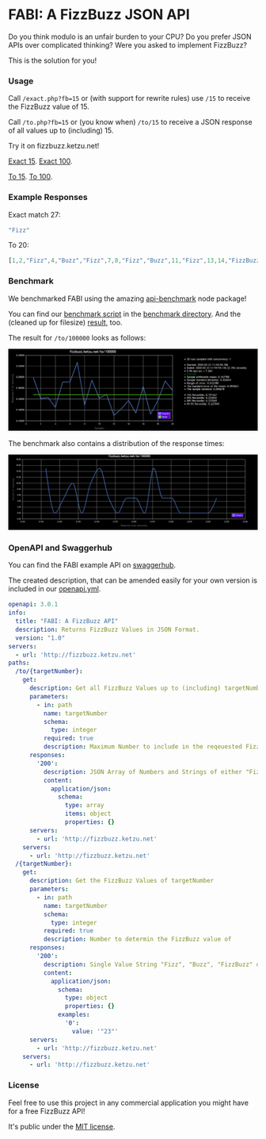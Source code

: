 # FABI: A FizzBuzz JSON API

Do you think modulo is an unfair burden to your CPU?
Do you prefer JSON APIs over complicated thinking?
Were you asked to implement FizzBuzz?

This is the solution for you!

### Usage

Call `/exact.php?fb=15` or (with support for rewrite rules) use `/15` to receive the FizzBuzz value of 15.

Call `/to.php?fb=15` or (you know when) `/to/15` to receive a JSON response of all values up to (including) 15.

Try it on fizzbuzz.ketzu.net!

[Exact 15](http://fizzbuzz.ketzu.net/15). [Exact 100](http://fizzbuzz.ketzu.net/100).

[To 15](http://fizzbuzz.ketzu.net/to/15). [To 100](http://fizzbuzz.ketzu.net/to/100).

### Example Responses

Exact match 27:

```javascript
"Fizz"
```

To 20:

```javascript
[1,2,"Fizz",4,"Buzz","Fizz",7,8,"Fizz","Buzz",11,"Fizz",13,14,"FizzBuzz",16,17,"Fizz",19,"Buzz"]
```

### Benchmark

We benchmarked FABI using the amazing [api-benchmark](https://github.com/matteofigus/api-benchmark) node package!

You can find our [benchmark script](/benchmark/bench.js) in the [benchmark directory](/benchmark).
And the (cleaned up for filesize) [result](/benchmark/benchmarks.html), too.

The result for `/to/100000` looks as follows:

![Benchmark of /to/100000](/benchmark/to100000.png)

The benchmark also contains a distribution of the response times:

![Benchmark of /to/100000 as distribution](/benchmark/to100000dist.png)

### OpenAPI and Swaggerhub

You can find the FABI example API on [swaggerhub](https://app.swaggerhub.com/apis/ketzu/FABI/1.0).

The created description, that can be amended easily for your own version is included in our [openapi.yml](openapi.yml).

```yaml
openapi: 3.0.1
info:
  title: "FABI: A FizzBuzz API"
  description: Returns FizzBuzz Values in JSON Format.
  version: "1.0"
servers:
  - url: 'http://fizzbuzz.ketzu.net'
paths:
  /to/{targetNumber}:
    get:
      description: Get all FizzBuzz Values up to (including) targetNumber
      parameters:
        - in: path
          name: targetNumber
          schema:
            type: integer
          required: true
          description: Maximum Number to include in the reqeuested FizzBuzz list
      responses:
        '200':
          description: JSON Array of Numbers and Strings of either "Fizz", "Buzz" or "FizzBuzz"
          content:
            application/json:
              schema:
                type: array
                items: object
                properties: {}
      servers:
        - url: 'http://fizzbuzz.ketzu.net'
    servers:
      - url: 'http://fizzbuzz.ketzu.net'
  /{targetNumber}:
    get:
      description: Get the FizzBuzz Values of targetNumber
      parameters:
        - in: path
          name: targetNumber
          schema:
            type: integer
          required: true
          description: Number to determin the FizzBuzz value of
      responses:
        '200':
          description: Single Value String "Fizz", "Buzz", "FizzBuzz" or Number
          content:
            application/json:
              schema:
                type: object
                properties: {}
              examples:
                '0':
                  value: '"23"'
      servers:
        - url: 'http://fizzbuzz.ketzu.net'
    servers:
      - url: 'http://fizzbuzz.ketzu.net'
```

### License

Feel free to use this project in any commercial application you might have for a free FizzBuzz API!

It's public under the [MIT license](LICENSE).
